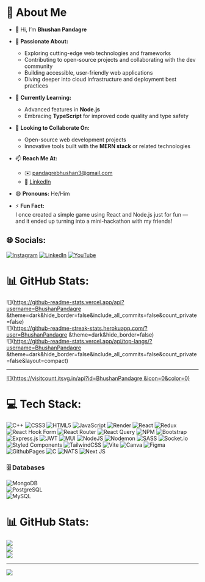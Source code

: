 # 💫 About Me

- 👋 Hi, I’m **Bhushan Pandagre**  
- 👀 **Passionate About:**  
  - Exploring cutting-edge web technologies and frameworks  
  - Contributing to open-source projects and collaborating with the dev community  
  - Building accessible, user-friendly web applications  
  - Diving deeper into cloud infrastructure and deployment best practices  

- 🌱 **Currently Learning:**  
  - Advanced features in **Node.js**  
  - Embracing **TypeScript** for improved code quality and type safety  

- 🤝 **Looking to Collaborate On:**  
  - Open-source web development projects  
  - Innovative tools built with the **MERN stack** or related technologies  

- 📫 **Reach Me At:**  
  - ✉️ [pandagrebhushan3@gmail.com](mailto:pandagrebhushan3@gmail.com)  
  - 🔗 [LinkedIn](https://www.linkedin.com/in/bhushan-pandagre)  

- 😄 **Pronouns:** He/Him  
- ⚡ **Fun Fact:**  
  I once created a simple game using React and Node.js just for fun — and it ended up turning into a mini-hackathon with my friends!


<!---
BhushanPandagre/BhushanPandagre is a ✨ special ✨ repository because its `README.md` (this file) appears on your GitHub profile.
You can click the Preview link to take a look at your changes.
--->

## 🌐 Socials:
[![Instagram](https://img.shields.io/badge/Instagram-%23E4405F.svg?logo=Instagram&logoColor=white)](https://instagram.com/bhushanpandagre) [![LinkedIn](https://img.shields.io/badge/LinkedIn-%230077B5.svg?logo=linkedin&logoColor=white)](https://linkedin.com/in/bhushan-pandagre) [![YouTube](https://img.shields.io/badge/YouTube-%23FF0000.svg?logo=YouTube&logoColor=white)](https://youtube.com/@Osmfood143) 
# 📊 GitHub Stats:
![](https://github-readme-stats.vercel.app/api?username=BhushanPandagre &theme=dark&hide_border=false&include_all_commits=false&count_private=false)<br/>
![](https://github-readme-streak-stats.herokuapp.com/?user=BhushanPandagre &theme=dark&hide_border=false)<br/>
![](https://github-readme-stats.vercel.app/api/top-langs/?username=BhushanPandagre &theme=dark&hide_border=false&include_all_commits=false&count_private=false&layout=compact)

---
[![](https://visitcount.itsvg.in/api?id=BhushanPandagre &icon=0&color=0)](https://visitcount.itsvg.in)

<!-- Proudly created with GPRM ( https://gprm.itsvg.in ) -->







# 💻 Tech Stack:
![C++](https://img.shields.io/badge/c++-%2300599C.svg?style=for-the-badge&logo=c%2B%2B&logoColor=white) ![CSS3](https://img.shields.io/badge/css3-%231572B6.svg?style=for-the-badge&logo=css3&logoColor=white) ![HTML5](https://img.shields.io/badge/html5-%23E34F26.svg?style=for-the-badge&logo=html5&logoColor=white) ![JavaScript](https://img.shields.io/badge/javascript-%23323330.svg?style=for-the-badge&logo=javascript&logoColor=%23F7DF1E) ![Render](https://img.shields.io/badge/Render-%46E3B7.svg?style=for-the-badge&logo=render&logoColor=white) ![React](https://img.shields.io/badge/react-%2320232a.svg?style=for-the-badge&logo=react&logoColor=%2361DAFB) ![Redux](https://img.shields.io/badge/redux-%23593d88.svg?style=for-the-badge&logo=redux&logoColor=white) ![React Hook Form](https://img.shields.io/badge/React%20Hook%20Form-%23EC5990.svg?style=for-the-badge&logo=reacthookform&logoColor=white) ![React Router](https://img.shields.io/badge/React_Router-CA4245?style=for-the-badge&logo=react-router&logoColor=white) ![React Query](https://img.shields.io/badge/-React%20Query-FF4154?style=for-the-badge&logo=react%20query&logoColor=white) ![NPM](https://img.shields.io/badge/NPM-%23CB3837.svg?style=for-the-badge&logo=npm&logoColor=white) ![Bootstrap](https://img.shields.io/badge/bootstrap-%238511FA.svg?style=for-the-badge&logo=bootstrap&logoColor=white) ![Express.js](https://img.shields.io/badge/express.js-%23404d59.svg?style=for-the-badge&logo=express&logoColor=%2361DAFB) ![JWT](https://img.shields.io/badge/JWT-black?style=for-the-badge&logo=JSON%20web%20tokens) ![MUI](https://img.shields.io/badge/MUI-%230081CB.svg?style=for-the-badge&logo=mui&logoColor=white) ![NodeJS](https://img.shields.io/badge/node.js-6DA55F?style=for-the-badge&logo=node.js&logoColor=white) ![Nodemon](https://img.shields.io/badge/NODEMON-%23323330.svg?style=for-the-badge&logo=nodemon&logoColor=%BBDEAD) ![SASS](https://img.shields.io/badge/SASS-hotpink.svg?style=for-the-badge&logo=SASS&logoColor=white) ![Socket.io](https://img.shields.io/badge/Socket.io-black?style=for-the-badge&logo=socket.io&badgeColor=010101) ![Styled Components](https://img.shields.io/badge/styled--components-DB7093?style=for-the-badge&logo=styled-components&logoColor=white) ![TailwindCSS](https://img.shields.io/badge/tailwindcss-%2338B2AC.svg?style=for-the-badge&logo=tailwind-css&logoColor=white) ![Vite](https://img.shields.io/badge/vite-%23646CFF.svg?style=for-the-badge&logo=vite&logoColor=white) ![Canva](https://img.shields.io/badge/Canva-%2300C4CC.svg?style=for-the-badge&logo=Canva&logoColor=white) ![Figma](https://img.shields.io/badge/figma-%23F24E1E.svg?style=for-the-badge&logo=figma&logoColor=white) ![GithubPages](https://img.shields.io/badge/github%20pages-121013?style=for-the-badge&logo=github&logoColor=white) ![C](https://img.shields.io/badge/c-%2300599C.svg?style=for-the-badge&logo=c&logoColor=white) ![NATS](https://img.shields.io/badge/NATS-2D6EBB?style=for-the-badge&logoColor=white) ![Next JS](https://img.shields.io/badge/Next.js-000000?style=for-the-badge&logo=next.js&logoColor=white)




### 🗄️ Databases  
![MongoDB](https://img.shields.io/badge/MongoDB-%234ea94b.svg?style=for-the-badge&logo=mongodb&logoColor=white)  
![PostgreSQL](https://img.shields.io/badge/postgresql-%23336791.svg?style=for-the-badge&logo=postgresql&logoColor=white)  
![MySQL](https://img.shields.io/badge/mysql-4479A1.svg?style=for-the-badge&logo=mysql&logoColor=white)


# 📊 GitHub Stats:

![](https://github-readme-stats.vercel.app/api?username=BhushanPandagre\&theme=radical\&hide_border=false\&include_all_commits=false\&count_private=false)<br/>
![](https://github-readme-streak-stats.herokuapp.com/?user=BhushanPandagre\&theme=radical\&hide_border=false)<br/>
![](https://github-readme-stats.vercel.app/api/top-langs/?username=BhushanPandagre\&theme=radical\&hide_border=false\&include_all_commits=false\&count_private=false\&layout=compact)


---
[![](https://visitcount.itsvg.in/api?id=Bhushanpandagre&label=Profile%20Views&pretty=false)](https://visitcount.itsvg.in)

<!-- Proudly created with GPRM ( https://gprm.itsvg.in ) -->
